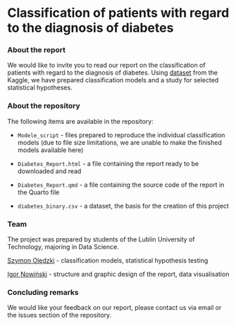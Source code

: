 # Classification of patients with regard to the diagnosis of diabetes

### About the report

We would like to invite you to read our report on the classification of patients with regard to the diagnosis of diabetes. Using [dataset](https://www.kaggle.com/datasets/alexteboul/diabetes-health-indicators-dataset/data?select=diabetes_binary_health_indicators_BRFSS2015.csv) from the Kaggle, we have prepared classification models and a study for selected statistical hypotheses.

### About the repository

The following items are available in the repository:

- `Modele_script` - files prepared to reproduce the individual classification models (due to file size limitations, we are unable to make the finished models available here)

- `Diabetes_Report.html` - a file containing the report ready to be downloaded and read

- `Diabetes_Report.qmd` - a file containing the source code of the report in the Quarto file

- `diabetes_binary.csv` - a dataset, the basis for the creation of this project

### Team

The project was prepared by students of the Lublin University of Technology, majoring in Data Science.

[Szymon Olędzki](https://github.com/spoledzki) - classification models, statistical hypothesis testing

[Igor Nowiński](https://github.com/Lentciak) - structure and graphic design of the report, data visualisation

### Concluding remarks
We would like your feedback on our report, please contact us via email or the issues section of the repository.
